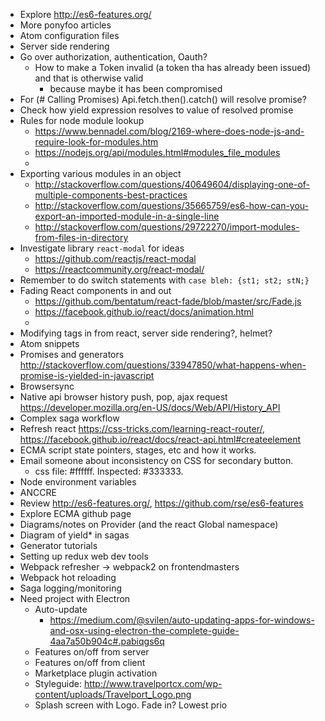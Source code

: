 * Explore http://es6-features.org/
* More ponyfoo articles
* Atom configuration files
* Server side rendering
* Go over authorization, authentication, Oauth?
  * How to make a Token invalid (a token tha has already been issued) and that is otherwise valid
    * because maybe it has been compromised
* For (# Calling Promises) Api.fetch.then().catch() will resolve promise?
* Check how yield expression resolves to value of resolved promise
* Rules for node module lookup
  * https://www.bennadel.com/blog/2169-where-does-node-js-and-require-look-for-modules.htm
  * https://nodejs.org/api/modules.html#modules_file_modules
  *
* Exporting various modules in an object
  * http://stackoverflow.com/questions/40649604/displaying-one-of-multiple-components-best-practices
  * http://stackoverflow.com/questions/35665759/es6-how-can-you-export-an-imported-module-in-a-single-line
  * http://stackoverflow.com/questions/29722270/import-modules-from-files-in-directory
* Investigate library `react-modal` for ideas
  * https://github.com/reactjs/react-modal
  * https://reactcommunity.org/react-modal/
* Remember to do switch statements with `case bleh: {st1; st2; stN;}`
* Fading React components in and out
  * https://github.com/bentatum/react-fade/blob/master/src/Fade.js
  * https://facebook.github.io/react/docs/animation.html
  *
* Modifying tags in <head> from react, server side rendering?, helmet?
* Atom snippets
* Promises and generators http://stackoverflow.com/questions/33947850/what-happens-when-promise-is-yielded-in-javascript
* Browsersync
* Native api browser history push, pop, ajax request https://developer.mozilla.org/en-US/docs/Web/API/History_API
* Complex saga workflow
* Refresh react https://css-tricks.com/learning-react-router/, https://facebook.github.io/react/docs/react-api.html#createelement
* ECMA script state pointers, stages, etc and how it works.
* Email someone about inconsistency on CSS for secondary button.
  * css file: \#ffffff. Inspected: \#333333.
* Node environment variables
* ANCCRE
* Review http://es6-features.org/, https://github.com/rse/es6-features
* Explore ECMA github page
* Diagrams/notes on Provider (and the react Global namespace)
* Diagram of yield* in sagas
* Generator tutorials
* Setting up redux web dev tools
* Webpack refresher -> webpack2 on frontendmasters
* Webpack hot reloading
* Saga logging/monitoring
* Need project with Electron
  * Auto-update
    * https://medium.com/@svilen/auto-updating-apps-for-windows-and-osx-using-electron-the-complete-guide-4aa7a50b904c#.pabiqgs6q
  * Features on/off from server
  * Features on/off from client
  * Marketplace plugin activation
  * Styleguide: http://www.travelportcx.com/wp-content/uploads/Travelport_Logo.png
  * Splash screen with Logo. Fade in? Lowest prio
